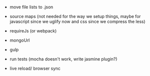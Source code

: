 - move file lists to .json

- source maps (not needed for the way we setup things, maybe for javascript since we uglify now and css since we compress the less)
- requireJs (or webpack)
- mongoUrl
- gulp

- run tests (mocha doesn't work, write jasmine plugin?)
- live reload/ browser sync



